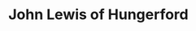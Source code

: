 ---
title: "John Lewis of Hungerford"
url: /cirencester/john-lewis-of-hungerford/
shop: houseware
---